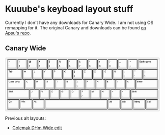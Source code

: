 # Kuuube's keyboad layout stuff

Currently I don't have any downloads for Canary Wide. I am not using OS remapping for it. The original Canary and downloads can be found [on Apsu's repo](https://github.com/Apsu/Canary).

## Canary Wide

<p align="middle">
  <img src="canary_wide/canary_wide.png" align="middle"/>
</p>

Previous alt layouts:

- [Colemak DHm Wide edit](https://github.com/Kuuuube/kuuube_keyboard_layout_stuff/tree/main/colemak_dhm_wide_edit/README.md)